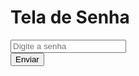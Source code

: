 <!DOCTYPE html>
<html>
<head>
  <title>Tela de Senha</title>
  <script>
    function verificarSenha() {
      var senhaInserida = document.getElementById("senha").value;
      
      if (senhaInserida === "255") {
        window.location.href = "https://www.example.com"; // Substitua o link pelo seu link específico
      } else {
        alert("Senha incorreta. Tente novamente.");
      }
    }
  </script>
</head>
<body>
  <h1>Tela de Senha</h1>
  <input type="password" id="senha" placeholder="Digite a senha">
  <br>
  <button onclick="verificarSenha()">Enviar</button>
</body>
</html>
